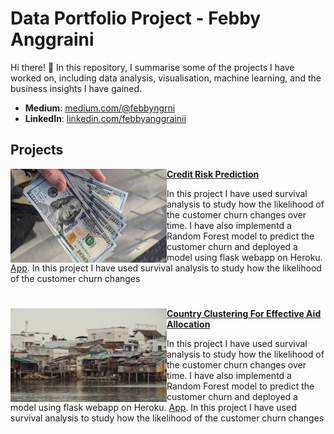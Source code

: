 # Data Portfolio Project - Febby Anggraini

Hi there! 👋 In this repository, I summarise some of the projects I have worked on, including data analysis, visualisation, machine learning, and the business insights I have gained.

- **Medium**: [medium.com/@febbyngrni](https://medium.com/@febbyngrni)
- **LinkedIn**: [linkedin.com/febbyanggrainii](https://www.linkedin.com/in/febbyanggrainii)

## Projects
<img align="left" width="250" height="150" src="https://github.com/febbyngrni/data-portfolio/blob/main/assets/credit_risk_prediction.jpg"> **[Credit Risk Prediction](https://github.com/febbyngrni/credit-risk-prediction)**

In this project I have used survival analysis to study how the likelihood of the customer churn changes over time. I have also implementd a Random Forest model to predict the customer churn and deployed a model using flask webapp on Heroku. [App](https://churn-prediction-app.herokuapp.com/). In this project I have used survival analysis to study how the likelihood of the customer churn changes 

#

<img align="left" width="250" height="150" src="https://github.com/febbyngrni/data-portfolio/blob/main/assets/ngo_clustering.jpg"> **[Country Clustering For Effective Aid Allocation](https://github.com/febbyngrni/ngo-clustering)**

In this project I have used survival analysis to study how the likelihood of the customer churn changes over time. I have also implementd a Random Forest model to predict the customer churn and deployed a model using flask webapp on Heroku. [App](https://churn-prediction-app.herokuapp.com/). In this project I have used survival analysis to study how the likelihood of the customer churn changes 

#
